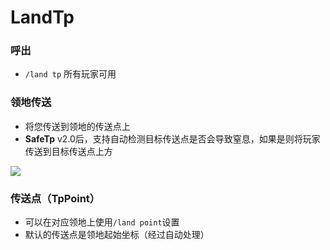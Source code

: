 # LandTp

### 呼出
 - `/land tp` 所有玩家可用

### 领地传送
 - 将您传送到领地的传送点上
 - **SafeTp** v2.0后，支持自动检测目标传送点是否会导致窒息，如果是则将玩家传送到目标传送点上方

![](https://i.loli.net/2021/07/02/XjQDFtq16K8z4Bu.png)

### 传送点（TpPoint）
 - 可以在对应领地上使用`/land point`设置
 - 默认的传送点是领地起始坐标（经过自动处理）
